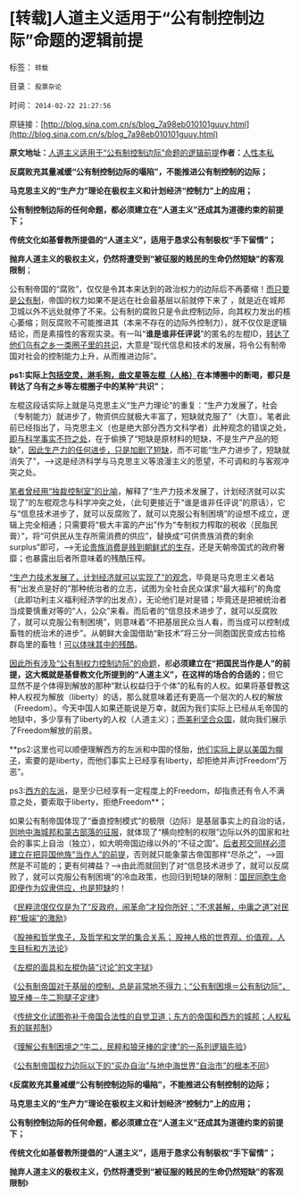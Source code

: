 # [转载]人道主义适用于“公有制控制边际”命题的逻辑前提

标签： `转载` 

目录： `股票杂论`

时间： `2014-02-22 21:27:56`

原链接：[http://blog.sina.com.cn/s/blog_7a98eb010101guuy.html](http://blog.sina.com.cn/s/blog_7a98eb010101guuy.html)

**原文地址：**[人道主义适用于“公有制控制边际”命题的逻辑前提](../../../2014/2/22/[转载]人道主义适用于“公有制控制边际”命题的逻辑前提.md)**作者：**[人性本私](http://blog.sina.com.cn/u/1432593997)

**反腐败充其量减缓“公有制控制边际的塌陷”，不能推进公有制控制的边际；**

**马克思主义的“生产力”理论在极权主义和计划经济“控制力”上的应用；**

**公有制控制边际的任何命题，都必须建立在“人道主义”还成其为道德约束的前提下；**

**传统文化如基督教所提倡的“人道主义”，适用于恳求公有制极权“手下留情”；**

**抛弃人道主义的极权主义，仍然将遭受到“被征服的贱民的生命仍然短缺”的客观限制**；

公有制帝国的“腐败”，仅仅是令其本来达到的政治权力的边际后不再萎缩！[而只要是公有制](http://blog.sina.com.cn/s/blog_5563a64d0102egns.html)，帝国的权力如果不是远在社会最基层以前就停下来了
，就是近在城邦卫城以外不远处就停了不来。公有制的腐败只是令此控制边际，向其权力发出的核心萎缩；则反腐败不可能推进其（本来不存在的边际外控制力），就不仅仅是逻辑结论，而是素描性的客观实录。有一叫“**谁是谁非任评说**”的匿名的左棍ID，[转达了他们乌有之乡一类圈子里的共识](../../../2014/2/5/民粹左棍欺骗管理层，技术上具备完全的可能性.md)，大意是“现代信息和技术的发展，将令公有制帝国对社会的控制能力上升，从而推进边际”。

**ps1:实际上[包括空灵，淋毛狗，曲文星等左棍（人格）](http://darthvad.blog.163.com/blog/static/53399470201411695030837/)在本博圈中的断喝，都只是转达了乌有之乡等左棍圈子中的某种“共识”**；

左棍这段话实际上就是马克思主义“生产力理论”的重复：“生产力发展了，社会（专制能力）就进步了，物资供应就极大丰富了，短缺就克服了”（大意）。笔者此前已经指出了，马克思主义（也是绝大部分西方文科学者）此种观念的错误之处，[即与科学事实不符之处](../../../2013/12/1/“危机管理水平”是更准确的文明标准.md)，在于偷换了“短缺是原材料的短缺，不是生产产品的短缺”，[因此生产力的任何进步，只是加剧了短缺](../../../2013/1/6/&quot;公有制必然灭亡&quot;的自然科学原理.md)，而不可能“生产力进步了，短缺就消失了”，——>这是经济科学与马克思主义等浪漫主义的愿望，不可调和的与客观冲突之处。

[笔者曾经用“独裁控制室”的比喻](../../../2011/11/9/暴君是对那种人“施暴”？当上皇帝的杜甫.md)，解释了“生产力技术发展了，计划经济就可以实现了”的左棍观念与科学冲突之处，（此句更接近于“谁是谁非任评说”的原话），它与“信息技术进步了，就可以反腐败了，就可以克服公有制困境”的设想不成立，逻辑上完全相通；只需要将“极大丰富的产出”作为“专制权力榨取的税收（民脂民膏）”，将“可供民从生存所需消费的供应”，替换成“可供贵族消费的剩余surplus”即可，——>无[论贵族消费是贱到朝鲜式的生存](../../../2013/12/29/朝鲜先军政治的特殊利益集团，不可能是政治忠心的集团.md)，还是天朝帝国式的政府奢靡；也暴露出后者所意味着的残酷压榨。

[“生产力技术发展了，计划经济就可以实现了”的观念](../../../2012/3/25/历史哲学指导下的精神错乱.md)，毕竟是马克思主义者站有“出发点是好的”那种统治者的立志，试图为全社会民众谋求“最大福利”的角度（此即功利主义福利经济学的出发点），无论他们是对是错；毕竟还是把被统治者当成要慎重对等的“人，公众”来看。而后者的“信息技术进步了，就可以反腐败了，就可以克服公有制困境”，则意味着“不把基层民众当人看，而当成可以控制成畜牲的统治术的进步”。从朝鲜大金国借助“新技术”将三分一同胞国民变成古拉格群岛里的畜牲！[可以体味其中的残酷](../../../2012/6/15/希腊城邦是民主集中制的全盛时期，及有史以来最大的城邦；.md)。

[因此所有涉及“公有制权力控制边际”的命题](../../../2014/1/1/公有制社会不是对外侵略就是自相残杀.md)，都**必须建立在“把国民当作是人”的前提，这大概就是基督教文化所提到的“人道主义”，在这样的场合的合适的**；但它显然不是个体得到解放的那种“默认权益归于个体”的私有的人权。如果将基督教这种人权视为解放（liberty）的话，那么就意味着还有更高一个层次的人权的解放（Freedom）。今天中国人如果还能说是万幸，就因为我们实际上已经从毛帝国的地狱中，多少享有了liberty的人权（人道主义）；[而美利坚合众国](../../../2013/8/25/“inalienable，不可让渡的权力”的“敌对意识形态”.md)，就向我们展示了Freedom解放的前景。

**ps2:这里也可以顺便理解西方的左派和中国的怪胎，[他们实际上是以美国为幌子](../../../2011/3/23/基督教不是人权的标准；美国不是民主的权威.md)，索要的是liberty，而他们事实上已经享有liberty，却拒绝并声讨Freedom“万恶”。

ps3:[西方的左派](../../../2011/3/23/西方传统文化的愚昧落后.md)，是至少已经享有一定程度上的Freedom，却指责还有令人不满意之处，要索取于liberty，拒绝Freedom**；

如果公有制帝国体现了“垂直控制模式”的极限（边际）是基层事实上的自治的话，[则地中海城邦和蒙古部落的征服](../../../2014/2/19/公有制妥协的两条路线，东方的帝国和西方的城邦.md)，就体现了“横向控制的权限”边际以外的国家和社会的事实上自治（独立），如大明帝国边缘以外的“不征之国”。[后者邦交同样必须建立在把异国他族“当作人”的前提](../../../2010/3/22/中国应该开始学会讲实力.md)，否则就只能象蒙古帝国那样“尽杀之”，——>固然是不可能的；更有何裨益？——>由此而就回到了对“信息技术进步了，就可以反腐败了，就可以克服公有制困境”的冷血政策，也回归到短缺的限制：[国民同胞生命即便作为奴隶供应，也是短缺](../../../2011/11/11/公有制的自然资源和严刑峻法.md)的！

《[民粹流氓仅仅是为了“反政府，闹革命”才投你所好；“不求甚解，中庸之道”对民粹“极端”的激励](http://blog.sina.com.cn/s/blog_5563a64d0102eggn.html)》

《[股神和哲学鬼子，及哲学和文学的集合关系；
股神人格的世界观，价值观，人生目标和方法论](http://blog.sina.com.cn/s/blog_5563a64d0102egjo.html)》

《[左棍的面具和左棍伪装“讨论”的文字狱](http://darthvad.blog.163.com/blog/static/53399470201411695030837/)》

《[公有制帝国对于基层的控制，总是非常地不得力；“公有制困境＝公有制边际”，狼牙棒－牛二狗腿子定律](../../../2014/2/26/[转载]将公有制误解为“高效军事化组织”,又抱怨“帝国太低效”.md)》

《[传统文化试图弥补于帝国合法性的自觉卫道；东方的帝国和西方的城邦；人权私有的联邦制](../../../2014/2/19/公有制妥协的两条路线，东方的帝国和西方的城邦.md)》

《[理解公有制困境之“牛二，民粹和狼牙棒的定律”的一系列逻辑先验](http://blog.sina.com.cn/s/blog_5563a64d0102egns.html)》

《[公有制帝国权力边际以下的“买办自治”与地中海世界“自治市”的根本不同](http://blog.sina.com.cn/s/blog_5563a64d0102egoe.html)》

《**反腐败充其量减缓“公有制控制边际的塌陷”，不能推进公有制控制的边际；**

**马克思主义的“生产力”理论在极权主义和计划经济“控制力”上的应用；**

**公有制控制边际的任何命题，都必须建立在“人道主义”还成其为道德约束的前提下；**

**传统文化如基督教所提倡的“人道主义”，适用于恳求公有制极权“手下留情”；**

**抛弃人道主义的极权主义，仍然将遭受到“被征服的贱民的生命仍然短缺”的客观限制**》


